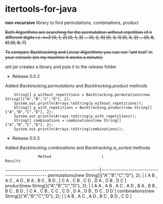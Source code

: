 itertools-for-java
==================
**non-recursive** library to find permutations, combinations, product 

~~Both Algorithms are searching for the permutation without repetition of n different digits
i.e. n=3
[0, 1, 2]
[0, 1, 3]
...
[0, 2, 9]
[0, 3, 1]
[0, 3, 2]
...
[9, 8, 6]
[9, 8, 7]~~
 
~~To compare Backtracking and Linear Algorithms you can run "ant test" in your console (on my machine it works a minute).~~

*ant jar* creates a library and puts it to the *release* folder  
* Release 0.0.2

Added *Backtracking.permutations* and *Backtracking.product* methods

```
	String[] p_without_repetitions = Backtracking.permutations(new String[]{"A","B","C","D"}, 2);
	System.out.println(Arrays.toString(p_without_repetitions));
	String[] p_with_repetitions = Backtracking.product(new String[]{"A","B","C","D"}, 2);
	System.out.println(Arrays.toString(p_with_repetitions));
	String[] combinations = combinations(new String[]{"A","B","C","D"}, 2);
	System.out.println(Arrays.toString(combinations));
```

* Release 0.0.3

Added *Backtracking.combinations* and *Backtracking.is_sorted* methods


                   Method                       |	                Results 
------------------------------------------------|--------------------------------------------------
permutations(new String[]{"A","B","C","D"}, 2);	| [ A B ,  A C ,  A D ,  B A ,  B C ,  B D ,
                                                |  C A ,  C B ,  C D ,  D A ,  D B ,  D C ]                                                
product(new String[]{"A","B","C","D"}, 2);      | [ A A ,  A B ,  A C ,  A D , B A ,  B B ,  B C ,  B D ,
                                                |   C A ,  C B ,  C C ,  C D , D A ,  D B ,  D C ,  D D ]
combinations(new String[]{"A","B","C","D"}, 2); | [ A B ,  A C ,  A D ,  B C ,  B D ,  C D ]


